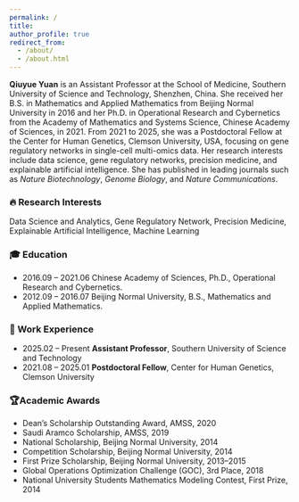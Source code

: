 ```yaml
---
permalink: /
title:
author_profile: true
redirect_from: 
  - /about/
  - /about.html
---
```


**Qiuyue Yuan** is an Assistant Professor at the School of Medicine, Southern University of Science and Technology, Shenzhen, China. She received her B.S. in Mathematics and Applied Mathematics from Beijing Normal University in 2016 and her Ph.D. in Operational Research and Cybernetics from the Academy of Mathematics and Systems Science, Chinese Academy of Sciences, in 2021. From 2021 to 2025, she was a Postdoctoral Fellow at the Center for Human Genetics, Clemson University, USA, focusing on gene regulatory networks in single-cell multi-omics data. Her research interests include data science, gene regulatory networks, precision medicine, and explainable artificial intelligence. She has published in leading journals such as *Nature Biotechnology*, *Genome Biology*, and *Nature Communications*.

### 🔥 Research Interests

Data Science and Analytics, Gene Regulatory Network, Precision Medicine, Explainable Artificial Intelligence, Machine Learning 

### 🎓 Education

- 2016.09 – 2021.06 Chinese Academy of Sciences, Ph.D., Operational Research and Cybernetics.
- 2012.09 – 2016.07 Beijing Normal University, B.S., Mathematics and Applied Mathematics.  

### 💼 Work Experience

- 2025.02 – Present  **Assistant Professor**, Southern University of Science and Technology 
- 2021.08 – 2025.01  **Postdoctoral Fellow**, Center for Human Genetics, Clemson University 

###  🏆**Academic Awards**

- Dean’s Scholarship Outstanding Award, AMSS, 2020
- Saudi Aramco Scholarship, AMSS, 2019
- National Scholarship, Beijing Normal University, 2014
- Competition Scholarship, Beijing Normal University, 2014
- First Prize Scholarship, Beijing Normal University, 2013–2015
- Global Operations Optimization Challenge (GOC), 3rd Place, 2018
- National University Students Mathematics Modeling Contest, First Prize, 2014

